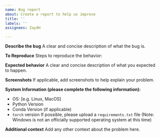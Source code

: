 ```yaml
---
name: Bug report
about: Create a report to help us improve
title: ''
labels: ''
assignees: ZaydH

---
```


**Describe the bug**
A clear and concise description of what the bug is.

**To Reproduce**
Steps to reproduce the behavior:

**Expected behavior**
A clear and concise description of what you expected to happen.

**Screenshots**
If applicable, add screenshots to help explain your problem.

**System Information (please complete the following information):**
 - OS: [e.g. Linux, MacOS]
 - Python Version
 - Conda Version (if applicable)
 - `torch` version
If possible, please upload a `requirements.txt` file
(Note: Windows is not an officially supported operating system at this time)

**Additional context**
Add any other context about the problem here.
